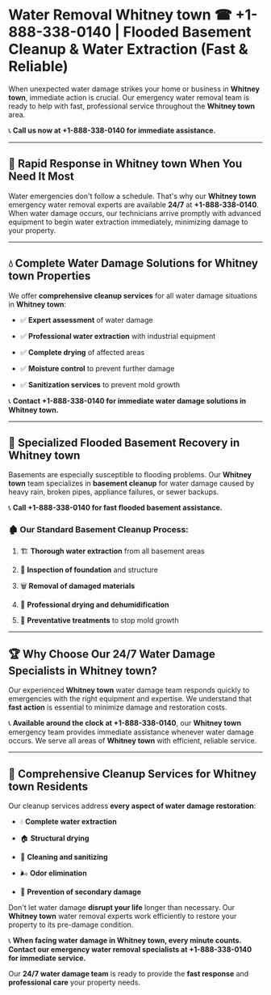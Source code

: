 # Water Removal Whitney town ☎ +1-888-338-0140 | Flooded Basement Cleanup & Water Extraction (Fast & Reliable)

When unexpected water damage strikes your home or business in **Whitney town**, immediate action is crucial. Our emergency water removal team is ready to help with fast, professional service throughout the **Whitney town** area. 

📞 **Call us now at +1-888-338-0140 for immediate assistance.**
---
## 🚀 Rapid Response in Whitney town When You Need It Most
Water emergencies don't follow a schedule. That's why our **Whitney town** emergency water removal experts are available **24/7** at **+1-888-338-0140**. When water damage occurs, our technicians arrive promptly with advanced equipment to begin water extraction immediately, minimizing damage to your property.
---
## 💧 Complete Water Damage Solutions for Whitney town Properties
We offer **comprehensive cleanup services** for all water damage situations in **Whitney town**:
- ✅ **Expert assessment** of water damage  
- ✅ **Professional water extraction** with industrial equipment  
- ✅ **Complete drying** of affected areas  
- ✅ **Moisture control** to prevent further damage  
- ✅ **Sanitization services** to prevent mold growth  
📞 **Contact +1-888-338-0140 for immediate water damage solutions in Whitney town.**
---
## 🌊 Specialized Flooded Basement Recovery in Whitney town
Basements are especially susceptible to flooding problems. Our **Whitney town** team specializes in **basement cleanup** for water damage caused by heavy rain, broken pipes, appliance failures, or sewer backups. 
📞 **Call +1-888-338-0140 for fast flooded basement assistance.**
### 🏚️ Our Standard Basement Cleanup Process:
1. 🏗️ **Thorough water extraction** from all basement areas  
2. 🔎 **Inspection of foundation** and structure  
3. 🗑️ **Removal of damaged materials**  
4. 💨 **Professional drying and dehumidification**  
5. 🚫 **Preventative treatments** to stop mold growth  
---
## 🏆 Why Choose Our 24/7 Water Damage Specialists in Whitney town?
Our experienced **Whitney town** water damage team responds quickly to emergencies with the right equipment and expertise. We understand that **fast action** is essential to minimize damage and restoration costs.
📞 **Available around the clock at +1-888-338-0140**, our **Whitney town** emergency team provides immediate assistance whenever water damage occurs. We serve all areas of **Whitney town** with efficient, reliable service.
---
## 🧹 Comprehensive Cleanup Services for Whitney town Residents
Our cleanup services address **every aspect of water damage restoration**:
- 💧 **Complete water extraction**  
- 🏠 **Structural drying**  
- 🧼 **Cleaning and sanitizing**  
- 🌬️ **Odor elimination**  
- 🚫 **Prevention of secondary damage**  
Don't let water damage **disrupt your life** longer than necessary. Our **Whitney town** water removal experts work efficiently to restore your property to its pre-damage condition.
📞 **When facing water damage in Whitney town, every minute counts. Contact our emergency water removal specialists at +1-888-338-0140 for immediate service.**
Our **24/7 water damage team** is ready to provide the **fast response** and **professional care** your property needs.
